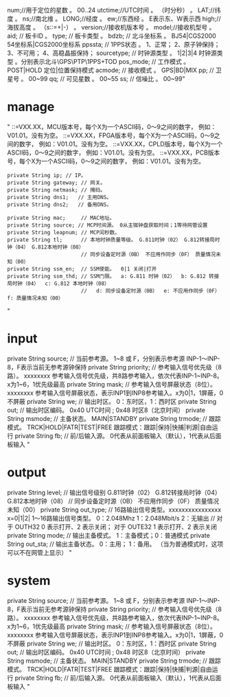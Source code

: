 num;//用于定位的星数 。  00..24
utctime;//UTC时间 。 （时分秒） 。
LAT;//纬度 。
ns;//南北维 。
LONG;//经度 。
ew;//东西经 。  E表示东、W表示西
high;//海拔高度 。 （s::=+|-） 。
version;//接收机版本号 。
model;//接收机型号 。
aid;    // 板卡ID 。
type;  // 板卡类型 。
bdzb;   // 北斗坐标系 。  BJ54|CGS2000    54坐标系|CGS2000坐标系
ppssta; // 1PPS状态 。 1、正常； 2、原子钟保持； 3、不可用； 4、高稳晶振保持；
sourcetype; // 时钟源类型 。 1|2|3|4    时钟源类型 。分别表示北斗\GPS\PTP\1PPS+TOD
pos_mode;   // 工作模式 。 POST|HOLD   定位|位置保持模式
acmode;     // 接收模式 。 GPS|BD|MIX
pp;  // 卫星号 。      00~99
qq;  // 可见星数 。    00~55
ss;  // 信噪比 。      00~99"


# manage 

"    <version-MCU>::=VXX.XX，MCU版本号，每个X为一个ASCII码，0～9之间的数字， 例如：V01.01。没有为空。
    <version-FPGA>::=VXX.XX，FPGA版本号，每个X为一个ASCII码，0～9之间的数字， 例如：V01.01。没有为空。
    <version-CPLD>::=VXX.XX，CPLD版本号，每个X为一个ASCII码，0～9之间的数字， 例如：V01.01。没有为空。
    <version-PCB>::=VXX.XX，PCB版本号，每个X为一个ASCII码，0～9之间的数字， 例如：V01.01。没有为空。

    private String ip; // IP。
    private String gateway; // 网关。
    private String netmask; // 掩码。
    private String dns1;   // 主用DNS。
    private String dns2;   // 备用DNS。

    private String mac;     // MAC地址。
    private String source; // MCP时间源。 0从主铷钟盘获取时间；1等待网管设置
    private String leapnum; // MCP闰秒数。
    private String tl;      // 本地时钟质量等级。 G.811时钟（02） G.812转接局时钟（04） G.812本地时钟（08）
                            // 同步设备定时源（0B） 不应用作同步（0F） 质量情况未知（00）
    private String ssm_en;  // SSM使能。  0|1 关闭|打开
    private String ssm_thd; // SSM门限。  a: G.811 时钟（02）  b: G.812 转接局时钟（04）  c: G.812 本地时钟（08）
                            //   d: 同步设备定时源（0B）  e: 不应用作同步（0F）  f: 质量情况未知（00）
"


# input 

private String source; // 当前参考源。 1~8 或 F，分别表示参考源 INP-1～INP-8，F表示当前无参考源钟保持
private String priority; // 参考输入信号优先级（8路）。 xxxxxxxx 参考输入信号优先级，共8路参考输入，依次代表INP-1~INP-8。x为1~6，1优先级最高
private String mask; // 参考输入信号屏蔽状态（8位）。 xxxxxxxx 参考输入信号屏蔽状态，表示INP1到INP8参考输入。x为0|1，1屏蔽，0不屏蔽
private String we; // 输出时区。 0：东时区，1：西时区
private String out; // 输出时区编码。 0x40 UTC时间 ; 0x48 时区8（北京时间）
private String msmode; // 主备状态。 MAIN|STANDBY
private String trmode; // 跟踪模式。 TRCK|HOLD|FATR|TEST|FREE 跟踪模式：跟踪|保持|快捕|判源|自由运行
private String fb; // 前/后输入源。 0代表从前面板输入（默认），1代表从后面板输入
"

# output 

private String level; // 输出信号级别   G.811时钟（02） G.812转接局时钟（04） G.812本地时钟（08）
// 同步设备定时源（0B） 不应用作同步（0F） 质量情况未知（00）
private String out_type; // 16路输出信号类型。xxxxxxxxxxxxxxxx x=0|1|2| 1～16路输出信号类型。 0：2.048Mhz 1：2.048Mbit/s 2：无输出
// 对于 OUTH32 0 表示打开、2 表示关闭； 对于 OUTE32 1 表示打开、2 表示关闭
private String mode; // 输出主备模式。 1：主备模式；0：普通模式
private String out_sta; // 输出主备状态。 0：主用； 1：备用。 （当为普通模式时，这项可以不在网管上显示）
"



# system 


private String source; // 当前参考源。 1~8 或 F，分别表示参考源 INP-1～INP-8，F表示当前无参考源钟保持
private String priority; // 参考输入信号优先级（8路）。 xxxxxxxx 参考输入信号优先级，共8路参考输入，依次代表INP-1~INP-8。x为1~6，1优先级最高
private String mask; // 参考输入信号屏蔽状态（8位）。 xxxxxxxx 参考输入信号屏蔽状态，表示INP1到INP8参考输入。x为0|1，1屏蔽，0不屏蔽
private String we; // 输出时区。 0：东时区，1：西时区
private String out; // 输出时区编码。 0x40 UTC时间 ; 0x48 时区8（北京时间）
private String msmode; // 主备状态。 MAIN|STANDBY
private String trmode; // 跟踪模式。 TRCK|HOLD|FATR|TEST|FREE 跟踪模式：跟踪|保持|快捕|判源|自由运行
private String fb; // 前/后输入源。 0代表从前面板输入（默认），1代表从后面板输入
"

